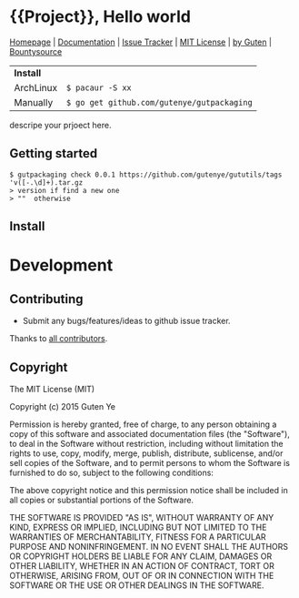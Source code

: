 {{Project}}, Hello world
================

[Homepage](https://github.com/gutenye/gutpackaging) |
[Documentation](https://github.com/gutenye/gutpackaging/wiki) |
[Issue Tracker](https://github.com/gutenye/gutpackaging/issues) |
[MIT License](http://choosealicense.com/licenses/mit) |
[by Guten](http://guten.me) |
[Bountysource](https://www.bountysource.com/teams/gutenye)

|                |                                                            |
|----------------|------------------------------------------------------------|
| **Install**    |                                                            |
| ArchLinux      | `$ pacaur -S xx`                                             |
| Manually       | `$ go get github.com/gutenye/gutpackaging`             |

  descripe your prjoect here.

Getting started
---------------

```
$ gutpackaging check 0.0.1 https://github.com/gutenye/gututils/tags 'v([-.\d]+).tar.gz
> version if find a new one
> ""  otherwise
```

Install
-------


Development
===========

Contributing
-------------

* Submit any bugs/features/ideas to github issue tracker.

Thanks to [all contributors](https://github.com/{{username}}/{{project}}/contributors).

Copyright
---------

The MIT License (MIT)

Copyright (c) 2015 Guten Ye

Permission is hereby granted, free of charge, to any person obtaining a copy
of this software and associated documentation files (the "Software"), to deal
in the Software without restriction, including without limitation the rights
to use, copy, modify, merge, publish, distribute, sublicense, and/or sell
copies of the Software, and to permit persons to whom the Software is
furnished to do so, subject to the following conditions:

The above copyright notice and this permission notice shall be included in all
copies or substantial portions of the Software.

THE SOFTWARE IS PROVIDED "AS IS", WITHOUT WARRANTY OF ANY KIND, EXPRESS OR
IMPLIED, INCLUDING BUT NOT LIMITED TO THE WARRANTIES OF MERCHANTABILITY,
FITNESS FOR A PARTICULAR PURPOSE AND NONINFRINGEMENT. IN NO EVENT SHALL THE
AUTHORS OR COPYRIGHT HOLDERS BE LIABLE FOR ANY CLAIM, DAMAGES OR OTHER
LIABILITY, WHETHER IN AN ACTION OF CONTRACT, TORT OR OTHERWISE, ARISING FROM,
OUT OF OR IN CONNECTION WITH THE SOFTWARE OR THE USE OR OTHER DEALINGS IN THE
SOFTWARE.
